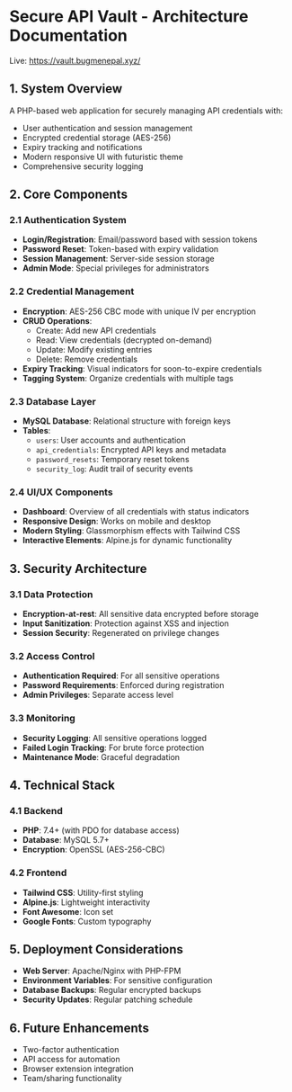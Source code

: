 # Secure API Vault - Architecture Documentation
Live: https://vault.bugmenepal.xyz/

## 1. System Overview
A PHP-based web application for securely managing API credentials with:
- User authentication and session management
- Encrypted credential storage (AES-256)
- Expiry tracking and notifications
- Modern responsive UI with futuristic theme
- Comprehensive security logging

## 2. Core Components

### 2.1 Authentication System
- **Login/Registration**: Email/password based with session tokens
- **Password Reset**: Token-based with expiry validation
- **Session Management**: Server-side session storage
- **Admin Mode**: Special privileges for administrators

### 2.2 Credential Management
- **Encryption**: AES-256 CBC mode with unique IV per encryption
- **CRUD Operations**: 
  - Create: Add new API credentials
  - Read: View credentials (decrypted on-demand)
  - Update: Modify existing entries
  - Delete: Remove credentials
- **Expiry Tracking**: Visual indicators for soon-to-expire credentials
- **Tagging System**: Organize credentials with multiple tags

### 2.3 Database Layer
- **MySQL Database**: Relational structure with foreign keys
- **Tables**:
  - `users`: User accounts and authentication
  - `api_credentials`: Encrypted API keys and metadata
  - `password_resets`: Temporary reset tokens
  - `security_log`: Audit trail of security events

### 2.4 UI/UX Components
- **Dashboard**: Overview of all credentials with status indicators
- **Responsive Design**: Works on mobile and desktop
- **Modern Styling**: Glassmorphism effects with Tailwind CSS
- **Interactive Elements**: Alpine.js for dynamic functionality

## 3. Security Architecture

### 3.1 Data Protection
- **Encryption-at-rest**: All sensitive data encrypted before storage
- **Input Sanitization**: Protection against XSS and injection
- **Session Security**: Regenerated on privilege changes

### 3.2 Access Control
- **Authentication Required**: For all sensitive operations
- **Password Requirements**: Enforced during registration
- **Admin Privileges**: Separate access level

### 3.3 Monitoring
- **Security Logging**: All sensitive operations logged
- **Failed Login Tracking**: For brute force protection
- **Maintenance Mode**: Graceful degradation

## 4. Technical Stack

### 4.1 Backend
- **PHP**: 7.4+ (with PDO for database access)
- **Database**: MySQL 5.7+
- **Encryption**: OpenSSL (AES-256-CBC)

### 4.2 Frontend
- **Tailwind CSS**: Utility-first styling
- **Alpine.js**: Lightweight interactivity
- **Font Awesome**: Icon set
- **Google Fonts**: Custom typography

## 5. Deployment Considerations
- **Web Server**: Apache/Nginx with PHP-FPM
- **Environment Variables**: For sensitive configuration
- **Database Backups**: Regular encrypted backups
- **Security Updates**: Regular patching schedule

## 6. Future Enhancements
- Two-factor authentication
- API access for automation
- Browser extension integration
- Team/sharing functionality
